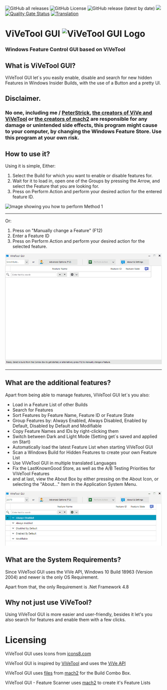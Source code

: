 ![GitHub all releases](https://img.shields.io/github/downloads/peterstrick/vivetool-gui/total)
![GitHub License](https://img.shields.io/github/license/peterstrick/vivetool-gui)
![GitHub release (latest by date)](https://img.shields.io/github/v/release/peterstrick/vivetool-gui)
[![](https://dcbadge.vercel.app/api/server/8vDFXEucp2?style=flat)](https://discord.gg/8vDFXEucp2)
[![Quality Gate Status](https://sonarcloud.io/api/project_badges/measure?project=PeterStrick_ViVeTool-GUI&metric=alert_status)](https://sonarcloud.io/summary/new_code?id=PeterStrick_ViVeTool-GUI)
[![Translation](https://weblate.rawrr.cf/widgets/vivetool-gui/-/svg-badge.svg)](https://weblate.rawrr.cf/engage/vivetool-gui)

# ViVeTool GUI <img src="/images/icons8-advertisement-page-96.png" alt="ViVeTool GUI Logo" width="32"/> 
### Windows Feature Control GUI based on ViVeTool

## What is ViVeTool GUI?
ViVeTool GUI let´s you easily enable, disable and search for new hidden Features in Windows Insider Builds, with the use of a Button and a pretty UI.

## Disclaimer.
### No one, including me / [PeterStrick](https://github.com/PeterStrick), [the creators of ViVe and ViVeTool](https://github.com/thebookisclosed/ViVe) or [the creators of mach2](https://github.com/riverar/mach2) are responsible for any damage or unintended side effects, this program might cause to your computer, by changing the Windows Feature Store. Use this program at your own risk.

## How to use it?
Using it is simple, 
Either:

1. Select the Build for which you want to enable or disable features for.
2. Wait for it to load in, open one of the Groups by pressing the Arrow, and select the Feature that you are looking for.
3. Press on Perform Action and perform your desired action for the entered feature ID.

<img width="511" height="355" src="/images/Method1.gif" alt="Image showing you how to perform Method 1" />


---

Or:
1. Press on "Manually change a Feature" (F12)
2. Enter a Feature ID
3. Press on Perform Action and perform your desired action for the selected feature.

<img width="511" height="355" src="/images/Method2.gif" alt="Image showing you how to perform Method 2" />

---

## What are the additional features?
Apart from being able to manage features, ViVeTool GUI let´s you also:
- Load in a Feature List of other Builds
- Search for Features 
- Sort Features by Feature Name, Feature ID or Feature State
- Group Features by: Always Enabled, Always Disabled, Enabled by Default, Disabled by Default and Modifiable
- Copy Feature Names and IDs by right-clicking them
- Switch between Dark and Light Mode (Setting get´s saved and applied on Start)
- Automatically load the latest Feature List when starting ViVeTool GUI
- Scan a Windows Build for Hidden Features to create your own Feature List
- Use ViVeTool GUI in multiple translated Languages
- Fix the LastKnownGood Store, as well as the A/B Testing Priorities for ViVeTool Features
- and at last, view the About Box by either pressing on the About Icon, or selecting the "About..." Item in the Application System Menu.

<img width="511" height="175" src="/images/Searching.gif" alt="Image showing you how to search" />

## What are the System Requirements?
Since ViVeTool GUI uses the ViVe API, Windows 10 Build 18963 (Version 2004) and newer is the only OS Requirement.

Apart from that, the only Requirement is .Net Framework 4.8

## Why not just use ViVeTool?
Using ViVeTool GUI is more easier and user-friendly, besides it let's you also search for features and enable them with a few clicks.

# Licensing
ViVeTool GUI uses Icons from [icons8.com](https://icons8.com/)

ViVeTool GUI is inspired by [ViVeTool](https://github.com/thebookisclosed/ViVe) and uses the [ViVe API](https://github.com/thebookisclosed/ViVe/tree/master/ViVe)

ViVeTool GUI uses [files](https://github.com/riverar/mach2/tree/master/features) from [mach2](https://github.com/riverar/mach2) for the Build Combo Box.

ViVeTool GUI - Feature Scanner uses [mach2](https://github.com/riverar/mach2) to create it's Feature Lists
